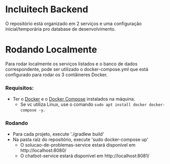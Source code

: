 # Incluitech Backend
O repositório está organizado em 2 serviços e uma configuração inicial/temporária pro database de desenvolvimento.

# Rodando Localmente
Para rodar localmente os serviços listados e o banco de dados correspondente, pode ser utilizado o docker-compose.yml
que está configurado para rodar os 3 contâineres Docker.

### Requisitos:
   - Ter o [Docker](https://docs.docker.com/install/) e o [Docker Compose](https://docs.docker.com/compose/install/) instalados na máquina.  
        - Se vc utiliza Linux, use o comando `sudo apt install docker docker-compose -y`.
### Rodando
- Para cada projeto, execute './gradlew build'
- Na pasta raíz do repositório, execute 'sudo docker-compose up'
    - O solucao-de-problemas-service estará disponível em http://localhost:8080/
    - O chatbot-service estará disponível em http://localhost:8081/ 
